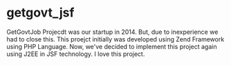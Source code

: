 # getgovt_jsf
GetGovtJob Projecdt was our startup in 2014. But, due to inexperience we had to close this. 
This proejct initially was developed using Zend Framework using PHP Language.
Now, we've decided to implement this project again using J2EE in JSF technology.
I love this project.
